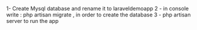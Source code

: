 1- Create Mysql database and rename it to laraveldemoapp 
2 - in console write  : php artisan migrate  , in order to create the database 
3 - php artisan server to run the app
